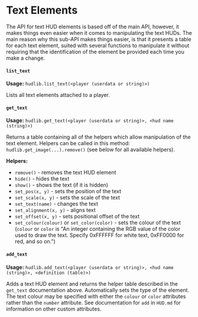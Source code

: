 # Text Elements
The API for text HUD elements is based off of the main API, however, it makes things even easier when it comes to manipulating the text HUDs. The main reason why this sub-API makes things easier, is that it presents a table for each text element, suited with several functions to manipulate it without requiring that the identification of the element be provided each time you make a change.

#### `list_text`
__Usage:__ `hudlib.list_text(<player (userdata or string)>)`

Lists all text elements attached to a player.

#### `get_text`
__Usage:__ `hudlib.get_text(<player (userdata or string)>, <hud name (string)>)`

Returns a table containing all of the helpers which allow manipulation of the text element. Helpers can be called in this method: `hudlib.get_image(...).remove()` (see below for all available helpers).

__Helpers:__
- `remove()` - removes the text HUD element
- `hide()` - hides the text
- `show()` - shows the text (if it is hidden)
- `set_pos(x, y)` - sets the position of the text
- `set_scale(x, y)` - sets the scale of the text
- `set_text(name)` - changes the text
- `set_alignment(x, y)` - aligns text
- `set_offset(x, y)` - sets positional offset of the text
- `set_colour(colour)` or `set_color(color)` - sets the colour of the text (`colour` or `color` is "An integer containing the RGB value of the color used to draw the text. Specify 0xFFFFFF for white text, 0xFF0000 for red, and so on.")

#### `add_text`
__Usage:__ `hudlib.add_text(<player (userdata or string)>, <hud name (string)>, <definition (table)>)`

Adds a text HUD element and returns the helper table described in the `get_text` documentation above. Automatically sets the type of the element. The text colour may be specified with either the `colour` or `color` attributes rather than the `number` attribute. See documentation for `add` in `HUD.md` for information on other custom attributes.